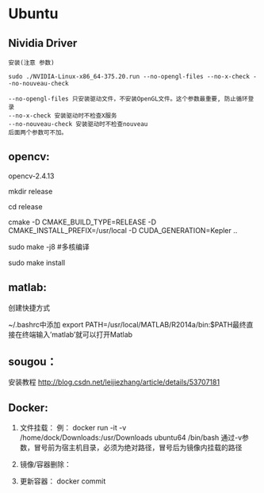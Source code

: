 # Ubuntu

## Nividia Driver

    安装(注意 参数)

    sudo ./NVIDIA-Linux-x86_64-375.20.run --no-opengl-files --no-x-check --no-nouveau-check

    --no-opengl-files 只安装驱动文件，不安装OpenGL文件。这个参数最重要, 防止循环登录
    --no-x-check 安装驱动时不检查X服务
    --no-nouveau-check 安装驱动时不检查nouveau
    后面两个参数可不加。


## opencv:
  opencv-2.4.13

  mkdir release
  
  cd release
  
  cmake -D CMAKE_BUILD_TYPE=RELEASE -D CMAKE_INSTALL_PREFIX=/usr/local -D CUDA_GENERATION=Kepler ..
  
  sudo make -j8 #多核编译
  
  sudo make install

## matlab:  

  创建快捷方式
  
  ~/.bashrc中添加 export PATH=/usr/local/MATLAB/R2014a/bin:$PATH最终直接在终端输入’matlab’就可以打开Matlab

## sougou：

  安装教程 http://blog.csdn.net/leijiezhang/article/details/53707181

## Docker:
1. 文件挂载：
    例： docker run -it -v /home/dock/Downloads:/usr/Downloads ubuntu64 /bin/bash
    通过-v参数，冒号前为宿主机目录，必须为绝对路径，冒号后为镜像内挂载的路径

2. 镜像/容器删除：

3. 更新容器：
    docker commit 
